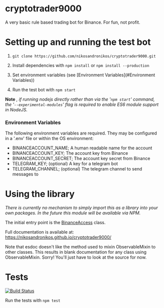 # cryptotrader9000
A very basic rule based trading bot for Binance. For fun, not profit.

# Setting up and running the test bot

1. `git clone https://github.com/nikosandronikos/cryptotrader9000.git`

2. Install dependencies with
```npm install``` or ```npm install --production```

3. Set environment variables (see [Environment Variables](#Environment Variables))

3. Run the test bot with
```npm start```

**Note** *, if running nodejs directly rather than via the '`npm start`'
command, the '`--experimental-modules`' flag is required to enable ES6
module support in NodeJS.*

### Environment Variables
The following environment variables are required. They may be configured in
a '.env' file or within the OS environment:
- BINANCEACCOUNT_NAME; A human readable name for the account
- BINANCEACCOUNT_KEY; The account key from Binance
- BINANCEACCOUNT_SECRET; The account key secret from Binance
- TELEGRAM_KEY; (optional) A key for a telegram bot
- TELEGRAM_CHANNEL; (optional) The telegram channel to send messages to

# Using the library
*There is currently no mechanism to simply import this as a library into your
own packages. In the future this module will be available via NPM.*

The initial entry point is the [BinanceAccess](https://nikosandronikos.github.io/cryptotrader9000/class/src/binance.mjs~BinanceAccess.html) class.

Full documentation is available at:
https://nikosandronikos.github.io/cryptotrader9000/

Note that esdoc doesn't like the method used to mixin ObservableMixin to other
classes. This results in blank documentation for any class using ObservableMixin.
Sorry! You'll just have to look at the source for now.

# Tests
[![Build Status](https://travis-ci.org/nikosandronikos/cryptotrader9000.svg?branch=master)](https://travis-ci.org/nikosandronikos/cryptotrader9000)

Run the tests with
```npm test```

